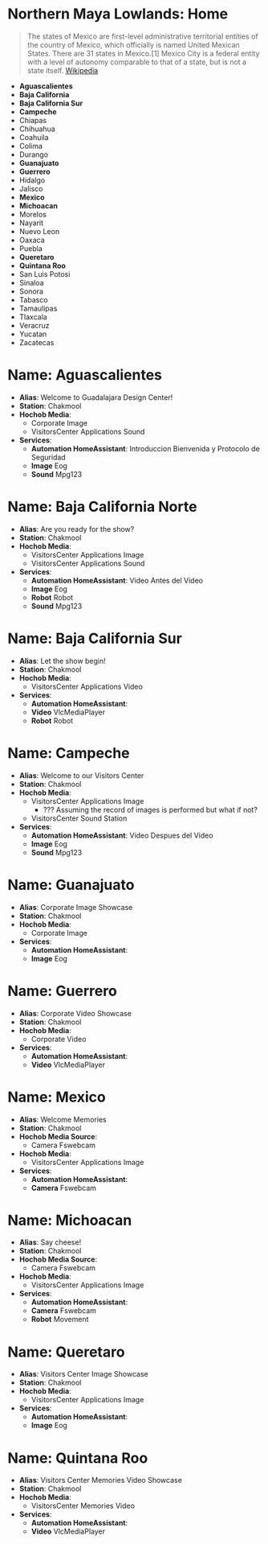 # Northern Maya Lowlands: Home

> The states of Mexico are first-level administrative territorial entities of the country of Mexico, which officially is named United Mexican States. There are 31 states in Mexico.[1] Mexico City is a federal entity with a level of autonomy comparable to that of a state, but is not a state itself. [Wikipedia](https://en.wikipedia.org/wiki/States_of_Mexico)

- __Aguascalientes__
- __Baja California__
- __Baja California Sur__
- __Campeche__
- Chiapas
- Chihuahua
- Coahuila
- Colima
- Durango
- __Guanajuato__
- __Guerrero__
- Hidalgo
- Jalisco
- __Mexico__
- __Michoacan__
- Morelos
- Nayarit
- Nuevo Leon
- Oaxaca
- Puebla
- __Queretaro__
- __Quintana Roo__
- San Luis Potosi
- Sinaloa
- Sonora
- Tabasco
- Tamaulipas
- Tlaxcala
- Veracruz
- Yucatan
- Zacatecas

# Name: Aguascalientes

- __Alias__: Welcome to Guadalajara Design Center!
- __Station__: Chakmool
- __Hochob Media__:
  - Corporate Image
  - VisitorsCenter Applications Sound
- __Services__:
  - __Automation HomeAssistant__: Introduccion Bienvenida y Protocolo de Seguridad
  - __Image__ Eog
  - __Sound__ Mpg123

# Name: Baja California Norte

- __Alias__: Are you ready for the show?
- __Station__: Chakmool
- __Hochob Media__:
  - VisitorsCenter Applications Image
  - VisitorsCenter Applications Sound
- __Services__:
  - __Automation HomeAssistant__: Video Antes del Video
  - __Image__ Eog
  - __Robot__ Robot
  - __Sound__ Mpg123

# Name: Baja California Sur

- __Alias__: Let the show begin!
- __Station__: Chakmool
- __Hochob Media__:
  - VisitorsCenter Applications Video
- __Services__:
  - __Automation HomeAssistant__: 
  - __Video__ VlcMediaPlayer
  - __Robot__ Robot

# Name: Campeche

- __Alias__: Welcome to our Visitors Center
- __Station__: Chakmool
- __Hochob Media__:
  - VisitorsCenter Applications Image
    - ??? Assuming the record of images is performed but what if not?
  - VisitorsCenter Sound Station
- __Services__:
  - __Automation HomeAssistant__: Video Despues del Video
  - __Image__ Eog
  - __Sound__ Mpg123

# Name: Guanajuato

- __Alias__: Corporate Image Showcase
- __Station__: Chakmool
- __Hochob Media__:
  - Corporate Image
- __Services__:
  - __Automation HomeAssistant__: 
  - __Image__ Eog

# Name: Guerrero

- __Alias__: Corporate Video Showcase
- __Station__: Chakmool
- __Hochob Media__:
  - Corporate Video
- __Services__:
  - __Automation HomeAssistant__: 
  - __Video__ VlcMediaPlayer

# Name: Mexico

- __Alias__: Welcome Memories
- __Station__: Chakmool
- __Hochob Media Source__:
  - Camera Fswebcam
- __Hochob Media__:
  - VisitorsCenter Applications Image
- __Services__:
  - __Automation HomeAssistant__:
  - __Camera__ Fswebcam

# Name: Michoacan

- __Alias__: Say cheese!
- __Station__: Chakmool
- __Hochob Media Source__:
  - Camera Fswebcam
- __Hochob Media__:
  - VisitorsCenter Applications Image
- __Services__:
  - __Automation HomeAssistant__:
  - __Camera__ Fswebcam
  - __Robot__ Movement

# Name: Queretaro

- __Alias__: Visitors Center Image Showcase
- __Station__: Chakmool
- __Hochob Media__:
  - VisitorsCenter Applications Image
- __Services__:
  - __Automation HomeAssistant__: 
  - __Image__ Eog

# Name: Quintana Roo

- __Alias__: Visitors Center Memories Video Showcase
- __Station__: Chakmool
- __Hochob Media__:
  - VisitorsCenter Memories Video
- __Services__:
  - __Automation HomeAssistant__: 
  - __Video__ VlcMediaPlayer
